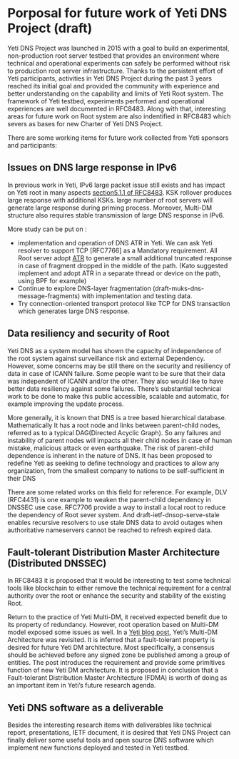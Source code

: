 # Porposal for future work of Yeti DNS Project (draft) 

Yeti DNS Project was launched in 2015 with a goal to build an experimental, non-production root server testbed that provides an environment where technical and operational experiments can safely be performed without risk to production root server infrastructure. Thanks to the persistent effort of Yeti participants, activities in Yeti DNS Project during the past 3 years reached its initial goal and provided the community with experience and better understanding on the capability and limits of Yeti Root system. The framework of Yeti testbed, experiments performed and operational experiences are well documented in RFC8483. Along with that, interesting areas for future work on Root system are also indentified in RFC8483 which severs as bases for new Charter of Yeti DNS Project.

There are some working items for future work collected from Yeti sponsors and participants: 

## Issues on DNS large response in IPv6

In previous work in Yeti, IPv6 large packet issue still exists and has impact on Yeti root in many aspects [section5.1.1 of RFC8483](https://tools.ietf.org/html/rfc8483#section-5.1.1). KSK rollover produces large response with additional KSKs. large number of root servers will generate large response during priming process. Moreover, Multi-DM structure also requires stable transmission of large DNS response in IPv6. 

More study can be put on :
* implementation and operation of DNS ATR in Yeti. We can ask Yeti resolver to support TCP [RFC7766] as a Mandatory requirement. All Root server adopt [ATR](https://tools.ietf.org/html/draft-song-atr-large-resp-02) to generate a small additional truncated response in case of fragment dropped in the middle of the path. (Kato suggested implement and adopt ATR in a separate thread or device on the path, using BPF for example) 
* Continue to explore DNS-layer fragmentation (draft-muks-dns-message-fragments) with implementation and testing data.
* Try connection-oriented transport protocol like TCP for DNS transaction which generates large DNS response. 

## Data resiliency and security of Root

Yeti DNS as a system model has shown the capacity of independence of the root system against surveillance risk and external Dependency.  However, some concerns may be still there on the security and resiliency of data in case of ICANN failure. Some people want to be sure that their data was independent of ICANN and/or the other. They also would like to have better data resiliency against some failures. There’s substantial technical work to be done to make this public accessible, scalable and automatic, for example improving the update process.

More generally, it is known that DNS is a tree based hierarchical database. Mathematically It has a root node and links between parent-child nodes, referred as to a typical DAG(Directed Acyclic Graph). So any failures and instability of parent nodes will impacts all their child nodes in case of human mistake, malicious attack or even earthquake. The risk of parent-child dependence is inherent in the nature of DNS. It has been  proposed to redefine Yeti as seeking to define technology and practices to allow any organization, from the smallest  company to nations to be self-sufficient in their DNS

There are some related works on this field for reference. For example, DLV (RFC4431) is one example to weaken the parent-child dependency in DNSSEC use case. RFC7706 provide a way to install a local root to reduce the dependency of Root sever system. And draft-ietf-dnsop-serve-stale enables recursive resolvers to use stale DNS data to avoid outages when authoritative nameservers cannot be reached to refresh expired data.

## Fault-tolerant Distribution Master Architecture (Distributed DNSSEC)

In RFC8483 it is proposed that it would be interesting to test some technical tools like blockchain to either remove the technical requirement for a central authority over the root or enhance the security and stability of the existing Root.

Return to the practice of Yeti Multi-DM, it received expected benefit due to its property of redundancy. However, root operation based on Multi-DM model exposed some issues as well. In a [Yeti blog post](http://yeti-dns.org/yeti/blog/2018/08/13/fault-tolerant-distribution-master-architecture.html), Yeti’s Multi-DM Architecture was revisited. It is inferred that a fault-tolerant property is desired for future Yeti DM architecture. Most specifically, a consensus should be achieved before any signed zone be published among a group of entities. The post introduces the requirement and provide some primitives function of new Yeti DM architecture. It is proposed in conclusion that a Fault-tolerant Distribution Master Architecture (FDMA) is worth of doing as an important item in Yeti’s future research agenda.

##  Yeti DNS software as a deliverable

Besides the interesting research items with deliverables like technical report, presentations, IETF document, it is desired that Yeti DNS Project can finally deliver some useful tools and open source DNS software which implement new functions deployed and tested in Yeti testbed. 

